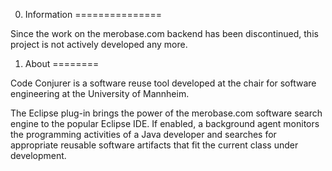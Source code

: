 0. Information
===============

Since the work on the merobase.com backend has been discontinued, this project is not actively developed any more.

1. About
========

Code Conjurer is a software reuse tool developed at the chair for software engineering at the University of Mannheim.

The Eclipse plug-in brings the power of the merobase.com software search engine to the popular Eclipse IDE. If enabled, a background agent monitors the programming activities of a Java developer and searches for appropriate reusable software artifacts that fit the current class under development.
